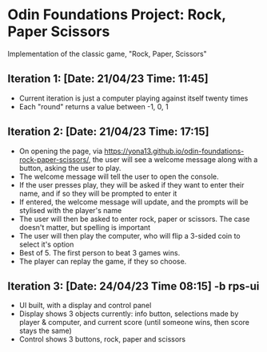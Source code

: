 # Odin Foundations Project: Rock, Paper Scissors
Implementation of the classic game, "Rock, Paper, Scissors"

## Iteration 1: [Date: 21/04/23 Time: 11:45]
 - Current iteration is just a computer playing against itself twenty times
 - Each "round" returns a value between -1, 0, 1

## Iteration 2: [Date: 21/04/23 Time: 17:15]
 - On opening the page, via https://yona13.github.io/odin-foundations-rock-paper-scissors/, the user will see a welcome message along with a button, asking the user to play.
 - The welcome message will tell the user to open the console.
 - If the user presses play, they will be asked if they want to enter their name, and if so they will be prompted to enter it
 - If entered, the welcome message will update, and the prompts will be stylised with the player's name
 - The user will then be asked to enter rock, paper or scissors. The case doesn't matter, but spelling is important
 - The user will then play the computer, who will flip a 3-sided coin to select it's option
 - Best of 5. The first person to beat 3 games wins.
 - The player can replay the game, if they so choose.

 ## Iteration 3: [Date: 24/04/23 Time 08:15] -b rps-ui
 - UI built, with a display and control panel
 - Display shows 3 objects currently: info button, selections made by player & computer, and current score (until someone wins, then score stays the same)
 - Control shows 3 buttons, rock, paper and scissors
